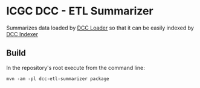 ICGC DCC - ETL Summarizer
===

Summarizes data loaded by [DCC Loader](../dcc-etl/loader/README.md) so that it can be easily indexed by [DCC Indexer](../dcc-etl/indexer/README.md)

Build
---

In the repository's root execute from the command line:

	mvn -am -pl dcc-etl-summarizer package


